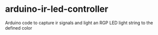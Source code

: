 # arduino-ir-led-controller
Arduino code to capture ir signals and light an RGP LED light string to the defined color
